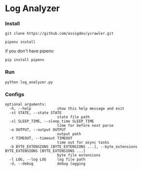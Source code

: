 # Log Analyzer

### Install


    git clone https://github.com/assigdev/ycrawler.git
    
    pipenv install
    
if you don't have pipenv:
    
    pip install pipenv

### Run

    python log_analyzer.py

### Configs
    
    optional arguments:
      -h, --help            show this help message and exit
      -st STATE, --state STATE
                            state file path
      -sl SLEEP_TIME, --sleep_time SLEEP_TIME
                            time for before next parse
      -o OUTPUT, --output OUTPUT
                            output path
      -t TIMEOUT, --timeout TIMEOUT
                            time out for async tasks
      -b BYTE_EXTENSIONS [BYTE_EXTENSIONS ...], --byte_extensions BYTE_EXTENSIONS [BYTE_EXTENSIONS ...]
                            byte file extensions
      -l LOG, --log LOG     log file path
      -d, --debug           debug logging
